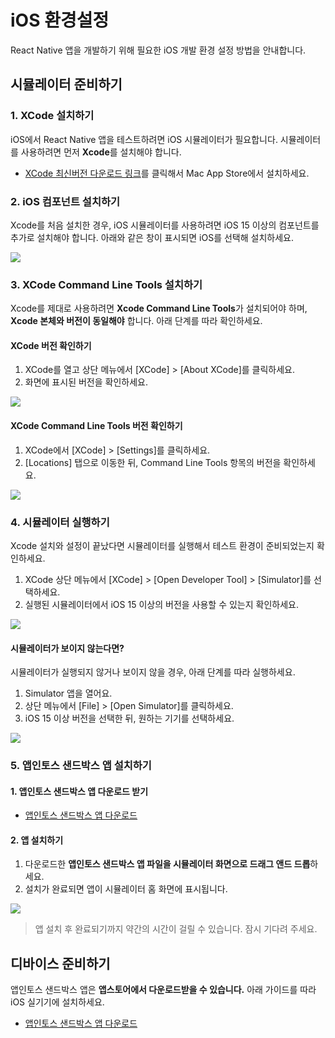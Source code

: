 # iOS 환경설정

React Native 앱을 개발하기 위해 필요한 iOS 개발 환경 설정 방법을 안내합니다.

## 시뮬레이터 준비하기

### 1. XCode 설치하기

iOS에서 React Native 앱을 테스트하려면 iOS 시뮬레이터가 필요합니다. 시뮬레이터를 사용하려면 먼저 **Xcode**를 설치해야 합니다.

- [XCode 최신버전 다운로드 링크](https://apps.apple.com/kr/app/xcode/id497799835?mt=12)를 클릭해서 Mac App Store에서 설치하세요.

### 2. iOS 컴포넌트 설치하기

Xcode를 처음 설치한 경우, iOS 시뮬레이터를 사용하려면 iOS 15 이상의 컴포넌트를 추가로 설치해야 합니다. 아래와 같은 창이 표시되면 iOS를 선택해 설치하세요.

![](https://developers-apps-in-toss.toss.im/assets/setup-ios-component.DQgbwcdu.png)

### 3. XCode Command Line Tools 설치하기

Xcode를 제대로 사용하려면 **Xcode Command Line Tools**가 설치되어야 하며, **Xcode 본체와 버전이 동일해야** 합니다. 아래 단계를 따라 확인하세요.

#### XCode 버전 확인하기

1. XCode를 열고 상단 메뉴에서 [XCode] > [About XCode]를 클릭하세요.
2. 화면에 표시된 버전을 확인하세요.

![](https://developers-apps-in-toss.toss.im/assets/setup-ios-xcode1.BxTIDkIr.png)

#### XCode Command Line Tools 버전 확인하기

1. XCode에서 [XCode] > [Settings]를 클릭하세요.
2. [Locations] 탭으로 이동한 뒤, Command Line Tools 항목의 버전을 확인하세요.

![](https://developers-apps-in-toss.toss.im/assets/setup-ios-xcode2.B33mbSlH.png)

### 4. 시뮬레이터 실행하기

Xcode 설치와 설정이 끝났다면 시뮬레이터를 실행해서 테스트 환경이 준비되었는지 확인하세요.

1. XCode 상단 메뉴에서 [XCode] > [Open Developer Tool] > [Simulator]를 선택하세요.
2. 실행된 시뮬레이터에서 iOS 15 이상의 버전을 사용할 수 있는지 확인하세요.

![](https://developers-apps-in-toss.toss.im/assets/setup-ios-2.CUn2WaIR.png)

#### 시뮬레이터가 보이지 않는다면?

시뮬레이터가 실행되지 않거나 보이지 않을 경우, 아래 단계를 따라 실행하세요.

1. Simulator 앱을 열어요.
2. 상단 메뉴에서 [File] > [Open Simulator]를 클릭하세요.
3. iOS 15 이상 버전을 선택한 뒤, 원하는 기기를 선택하세요.

![](https://developers-apps-in-toss.toss.im/assets/setup-ios-4.BLPJoe3u.png)

### 5. 앱인토스 샌드박스 앱 설치하기

#### 1. 앱인토스 샌드박스 앱 다운로드 받기

- [앱인토스 샌드박스 앱 다운로드](/development/test/sandbox.html)

#### 2. 앱 설치하기

1. 다운로드한 **앱인토스 샌드박스 앱 파일을 시뮬레이터 화면으로 드래그 앤드 드롭**하세요.
2. 설치가 완료되면 앱이 시뮬레이터 홈 화면에 표시됩니다.

![](https://developers-apps-in-toss.toss.im/assets/setup-ios-3.CvcyrKxs.png)

> 앱 설치 후 완료되기까지 약간의 시간이 걸릴 수 있습니다. 잠시 기다려 주세요.

## 디바이스 준비하기

앱인토스 샌드박스 앱은 **앱스토어에서 다운로드받을 수 있습니다.**
아래 가이드를 따라 iOS 실기기에 설치하세요.

- [앱인토스 샌드박스 앱 다운로드](/development/test/sandbox.html)
